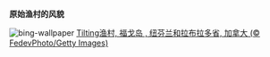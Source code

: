 
**原始渔村的风貌**

![bing-wallpaper](https://www.bing.com/th?id=OHR.CanadaDayFogo_ZH-CN2593963748_1920x1080.jpg)
[Tilting渔村, 福戈岛 , 纽芬兰和拉布拉多省, 加拿大 (© FedevPhoto/Getty Images)](https://www.bing.com/search?q=%E5%8A%A0%E6%8B%BF%E5%A4%A7%E7%BA%BD%E8%8A%AC%E5%85%B0%E5%B2%9B%E7%A6%8F%E6%88%88%E5%B2%9B&amp;form=hpcapt&amp;mkt=zh-cn)
  